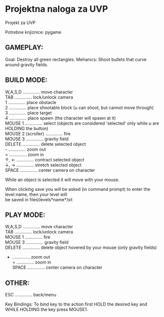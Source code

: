 # Projektna naloga za UVP
Projekt za UVP

Potrebne knjiznice: pygame

## GAMEPLAY:
Goal: Destroy all green rectangles.
Mehanics: Shoot bullets that curve around gravity fields.

## BUILD MODE:
W,A,S,D .............. move character  
TAB .............. lock/unlock camera  
1 .............. place obstacle  
2 .............. place shootable block (u can shoot, but cannot move through)  
3 .............. place target  
4 .............. place spawn (the character will spawn at it)  
MOUSE 1 .............. select (objects are considered 'selected' only while u are HOLDING the button)  
MOUSE 2 (scroller) .............. fire  
MOUSE 3 .............. gravity field  
DELETE .............. delete selected object  
\- .............. zoom out  
= .............. zoom in  
↑, ← .............. contract selected object  
↓, → .............. stretch selected object  
  SPACE .............. center camera on character  
  
While an object is selected it will move with your mouse.  
  
When clicking save you will be asked (in command prompt) to enter the level name, then your level will  
be saved in files\levels\*name*.txt  
  
## PLAY MODE:
W,A,S,D .............. move character  
TAB .............. lock/unlock camera  
MOUSE 1 .............. fire  
MOUSE 3 .............. gravity field  
DELETE .............. delete object hovered by your mouse (only gravity fields)  
- .............. zoom out  
= .............. zoom in  
  SPACE .............. center camera on character  

## OTHER:
ESC .............. back/menu  

Key Bindings: To bind key to the action first HOLD the desired key and WHILE HOLDING the key press MOUSE1.  
